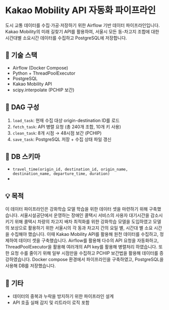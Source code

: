 # Kakao Mobility API 자동화 파이프라인

도시 교통 데이터를 수집·가공·저장하기 위한 Airflow 기반 데이터 파이프라인입니다.  
Kakao Mobility의 미래 길찾기 API를 활용하여, 서울시 모든 동-차고지 조합에 대한 시간대별 소요시간 데이터를 수집하고 PostgreSQL에 저장합니다.

## 🔧 기술 스택
- Airflow (Docker Compose)
- Python + ThreadPoolExecutor
- PostgreSQL
- Kakao Mobility API
- scipy.interpolate (PCHIP 보간)

## 🧩 DAG 구성
1. `load_task`: 현재 수집 대상 origin-destination ID를 로드
2. `fetch_task`: API 병렬 요청 (총 240개 조합, 10개 키 사용)
3. `clean_task`: 8개 시점 → 48시점 보간 (PCHIP)
4. `save_task`: PostgreSQL 저장 + 수집 상태 파일 갱신

## 📂 DB 스키마
- `travel_time(origin_id, destination_id, origin_name, destination_name, departure_time, duration)`
- 

## 💡 목적
이 데이터 파이프라인은 강화학습 모델 학습을 위한 데이터 셋을 마련하기 위해 구축했습니다.
서울시설공단에서 운영하는 장애인 콜택시 서비스의 사용자 대기시간을 감소시키기 위해 콜택시 차량의 차고지 배차 최적화를 위한 강화학습 모델을 도입하였고
모델의 보상으로 활용하기 위한 서울시의 각 동과 차고지 간의 요일 별, 시간대 별 소요 시간을 수집해야 했습니다.
이때 Kakao Mobility API를 활용해 원천 데이터를 수집하고, 정제하여 데이터 셋을 구축했습니다.
Airflow를 활용해 다수의 API 요청을 자동화하고, ThreadPoolExecutor을 활용해 여러개의 API key를 활용해 병렬처리 하였습니다.
또한 요청 수를 줄이기 위해 일부 시점만을 수집하고 PCHIP 보간법을 활용해 데이터를 증강하였습니다.
Docker compose 환경에서 파이프라인을 구축하였고, PostgreSQL을 사용해 DB를 저장했습니다.

## 📎 기타
- 데이터의 중복과 누락을 방지하기 위한 파이프라인 설계
- API 호출 실패 감지 및 리트라이 로직 포함
